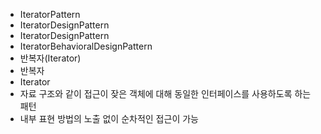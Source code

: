 - IteratorPattern
- IteratorDesignPattern
- IteratorDesignPattern
- IteratorBehavioralDesignPattern
- 반복자(Iterator)
- 반복자
- Iterator
- 자료 구조와 같이 접근이 잦은 객체에 대해 동일한 인터페이스를 사용하도록 하는 패턴
- 내부 표현 방법의 노출 없이 순차적인 접근이 가능